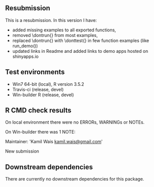 ## Resubmission
This is a resubmission. In this version I have:

* added missing examples to all exported functions,
* removed \dontrun{} from most examples,
* replaced \dontrun{} with \donttest{} in few function examples (like run_demo())
* updated links in Readme and added links to demo apps hosted on shinyapps.io

## Test environments
* Win7 64-bit (local), R version 3.5.2
* Travis-ci (release, devel)
* Win-builder R (release, devel)

## R CMD check results
On local environment there were no ERRORs, WARNINGs or NOTEs.

On Win-builder there was 1 NOTE:

Maintainer: 'Kamil Wais <kamil.wais@gmail.com>'

New submission

## Downstream dependencies
There are currently no downstream dependencies for this package.
